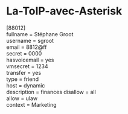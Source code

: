 # La-ToIP-avec-Asterisk

[88012]  
fullname = Stéphane Groot  
username = sgroot  
email = 8812@ff  
secret = 0000  
hasvoicemail = yes  
vmsecret = 1234  
transfer = yes  
type = friend  
host = dynamic  
description = finances
disallow = all  
allow = ulaw  
context = Marketing  

